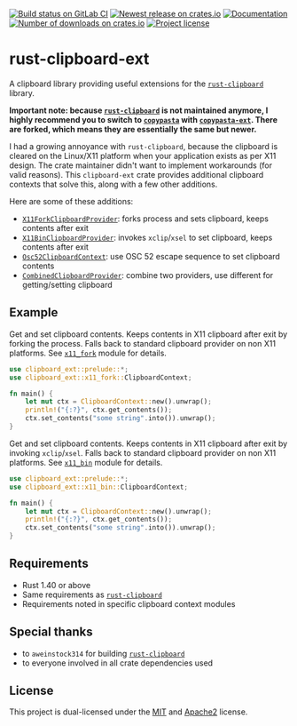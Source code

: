 [![Build status on GitLab CI][gitlab-ci-master-badge]][gitlab-ci-link]
[![Newest release on crates.io][crate-version-badge]][crate-link]
[![Documentation][docs-badge]][docs]
[![Number of downloads on crates.io][crate-download-badge]][crate-link]
[![Project license][crate-license-badge]](#License)

[crate-download-badge]: https://img.shields.io/crates/d/clipboard-ext.svg
[crate-license-badge]: https://img.shields.io/crates/l/clipboard-ext.svg
[crate-link]: https://crates.io/crates/clipboard-ext
[crate-version-badge]: https://img.shields.io/crates/v/clipboard-ext.svg
[docs-badge]: https://docs.rs/clipboard-ext/badge.svg
[docs]: https://docs.rs/clipboard-ext
[gitlab-ci-link]: https://gitlab.com/timvisee/rust-clipboard-ext/pipelines
[gitlab-ci-master-badge]: https://gitlab.com/timvisee/rust-clipboard-ext/badges/master/pipeline.svg

# rust-clipboard-ext
A clipboard library providing useful extensions for the
[`rust-clipboard`][rust-clipboard] library.

**Important note: because [`rust-clipboard`][rust-clipboard] is not maintained
anymore, I highly recommend you to switch to [`copypasta`][copypasta] with
[`copypasta-ext`][copypasta-ext]. There are forked, which means they are
essentially the same but newer.**

I had a growing annoyance with `rust-clipboard`, because the clipboard is
cleared on the Linux/X11 platform when your application exists as per X11
design. The crate maintainer didn't want to implement workarounds (for valid
reasons). This `clipboard-ext` crate provides additional
clipboard contexts that solve this, along with a few other additions.

Here are some of these additions:

- [`X11ForkClipboardProvider`](https://docs.rs/clipboard-ext/*/clipboard_ext/x11_fork/index.html):
  forks process and sets clipboard, keeps contents after exit
- [`X11BinClipboardProvider`](https://docs.rs/clipboard-ext/*/clipboard_ext/x11_bin/index.html):
  invokes `xclip`/`xsel` to set clipboard, keeps contents after exit
- [`Osc52ClipboardContext`](https://docs.rs/clipboard-ext/*/clipboard_ext/osc52/index.html):
  use OSC 52 escape sequence to set clipboard contents
- [`CombinedClipboardProvider`](https://docs.rs/clipboard-ext/*/clipboard_ext/struct.CombinedClipboardContext.html):
  combine two providers, use different for getting/setting clipboard

## Example
Get and set clipboard contents. Keeps contents in X11 clipboard after exit by
forking the process. Falls back to standard clipboard provider on non X11 platforms.
See [`x11_fork`](https://docs.rs/clipboard-ext/*/clipboard_ext/x11_fork/index.html)
module for details.

```rust
use clipboard_ext::prelude::*;
use clipboard_ext::x11_fork::ClipboardContext;

fn main() {
    let mut ctx = ClipboardContext::new().unwrap();
    println!("{:?}", ctx.get_contents());
    ctx.set_contents("some string".into()).unwrap();
}
```

Get and set clipboard contents. Keeps contents in X11 clipboard after exit by
invoking `xclip`/`xsel`. Falls back to standard clipboard provider on non X11
platforms. See [`x11_bin`](https://docs.rs/clipboard-ext/*/clipboard_ext/x11_bin/index.html)
module for details.

```rust
use clipboard_ext::prelude::*;
use clipboard_ext::x11_bin::ClipboardContext;

fn main() {
    let mut ctx = ClipboardContext::new().unwrap();
    println!("{:?}", ctx.get_contents());
    ctx.set_contents("some string".into()).unwrap();
}
```

## Requirements
- Rust 1.40 or above
- Same requirements as [`rust-clipboard`][rust-clipboard-requirements]
- Requirements noted in specific clipboard context modules

## Special thanks
- to `aweinstock314` for building [`rust-clipboard`][rust-clipboard]
- to everyone involved in all crate dependencies used

## License
This project is dual-licensed under the [MIT](./LICENSE.mit) and
[Apache2](./LICENSE.apache2) license.

[copypasta-ext]: https://github.com/timvisee/copypasta-ext
[copypasta]: https://github.com/alacritty/copypasta
[rust-clipboard-requirements]: https://github.com/aweinstock314/rust-clipboard#prerequisites
[rust-clipboard]: https://github.com/aweinstock314/rust-clipboard
